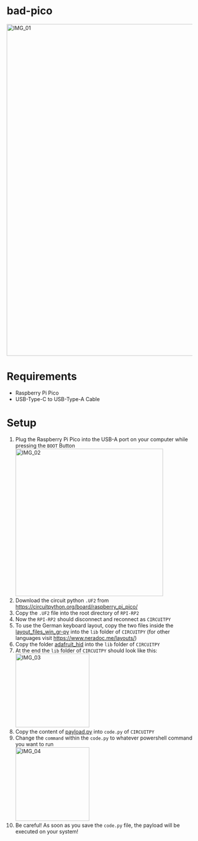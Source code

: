 # bad-pico
<img src="https://github.com/user-attachments/assets/a86fc9e2-eaeb-43d1-bf7c-59b97f7b021f" alt="IMG_01" width="900">

# Requirements
- Raspberry Pi Pico
- USB-Type-C to USB-Type-A Cable

# Setup
1. Plug the Raspberry Pi Pico into the USB-A port on your computer while pressing the `BOOT` Button
   <img src="https://github.com/user-attachments/assets/00609bc7-cc77-4fff-b4cd-5bc89dda5416" alt="IMG_02" width="400"/>
2. Download the circuit python `.UF2` from https://circuitpython.org/board/raspberry_pi_pico/
3. Copy the `.UF2` file into the root directory of `RPI-RP2`
4. Now the `RPI-RP2` should disconnect and reconnect as `CIRCUITPY`
6. To use the German keyboard layout, copy the two files inside the <a href="https://github.com/michael-koll/bad-pico/tree/4c00515756e9ed61a6abb8118db1a340638ca387/layout_files_win_gr-py">layout_files_win_gr-py</a> into the `lib` folder of `CIRCUITPY`
   (for other languages visit https://www.neradoc.me/layouts/)
8. Copy the folder <a href="https://github.com/michael-koll/bad-pico/tree/db70f938178029ae3bb420612fd6c7bf1faba3ff/adafruit_hid">adafruit_hid</a> into the `lib` folder of `CIRCUITPY`
9. At the end the `lib` folder of `CIRCUITPY` should look like this:                                                              
   <img src="https://github.com/user-attachments/assets/0eafd492-bb3e-49a5-9c18-1125b8fde647" alt="IMG_03" width="200"/>
10. Copy the content of <a href="https://github.com/michael-koll/bad-pico/blob/bc51192bd2319b3314d5a06a7a27a85003dfbb65/payload.py">payload.py</a> into `code.py` of `CIRCUITPY`
11. Change the `command` within the `code.py` to whatever powershell command you want to run                                              
    <img src="https://github.com/user-attachments/assets/f139026b-42b6-43eb-9396-a1978cb50d8c" alt="IMG_04" width="200"/>
13. Be careful! As soon as you save the `code.py` file, the payload will be executed on your system!
